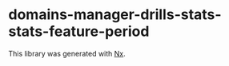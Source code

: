 # domains-manager-drills-stats-stats-feature-period

This library was generated with [Nx](https://nx.dev).
